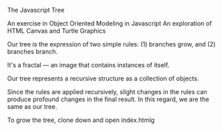 The Javascript Tree

An exercise in Object Oriented Modeling in Javascript
An exploration of HTML Canvas and Turtle Graphics

Our tree is the expression of two simple rules: (1) branches grow, and (2) branches branch.

It's a fractal — an image that contains instances of itself.

Our tree represents a recursive structure as a collection of objects.

Since the rules are applied recursively, slight changes in the rules can produce profound changes in the final result. In this regard, we are the same as our tree.

To grow the tree, clone down and open index.htmlg